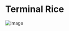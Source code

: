 # Terminal Rice
![image](https://github.com/user-attachments/assets/70479c75-8ece-4e10-af46-ad1e0ff5ef12)
